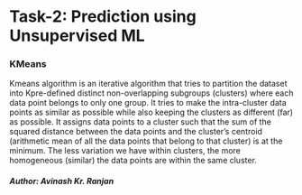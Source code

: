 # Task-2: Prediction using Unsupervised ML

### KMeans

Kmeans algorithm is an iterative algorithm that tries to partition the dataset into Kpre-defined distinct non-overlapping 
subgroups (clusters) where each data point belongs to only one group. It tries to make the intra-cluster data points 
as similar as possible while also keeping the clusters as different (far) as possible. It assigns data points 
to a cluster such that the sum of the squared distance between the data points and the cluster’s centroid 
(arithmetic mean of all the data points that belong to that cluster) is at the minimum. The less variation 
we have within clusters, the more homogeneous (similar) the data points are within the same cluster.

#### _Author: Avinash Kr. Ranjan_

